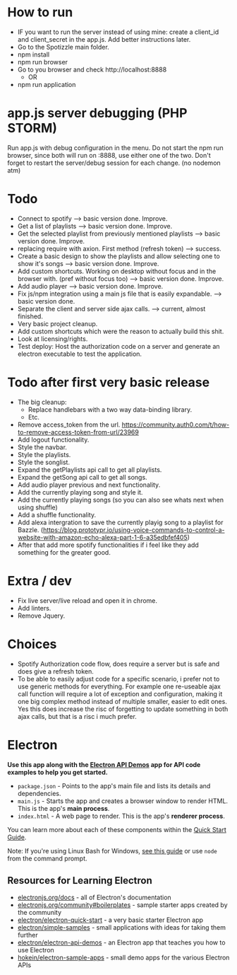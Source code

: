 # How to run
- IF you want to run the server instead of using mine: create a client_id and client_secret in the app.js. Add better instructions later. 
- Go to the Spotizzle main folder.
- npm install
- npm run browser
- Go to you browser and check http://localhost:8888
    - OR
- npm run application

# app.js server debugging (PHP STORM)
Run app.js with debug configuration in the menu.
Do not start the npm run browser, since both will run on :8888, use either one of the two.
Don't forget to restart the server/debug session for each change. (no nodemon atm)

# Todo
- Connect to spotify --> basic version done. Improve.
- Get a list of playlists --> basic version done. Improve.
- Get the selected playlist from previously mentioned playlists --> basic version done. Improve.
- replacing require with axion. First method (refresh token) --> success.
- Create a basic design to show the playlists and allow selecting one to show it's songs --> basic version done. Improve.
- Add custom shortcuts. Working on desktop without focus and in the browser with. (pref without focus too) --> basic version done. Improve.
- Add audio player --> basic version done. Improve.
- Fix js/npm integration using a main js file that is easily expandable. --> basic version done.
- Separate the client and server side ajax calls. --> current, almost finished.
- Very basic project cleanup.
- Add custom shortcuts which were the reason to actually build this shit.
- Look at licensing/rights.
- Test deploy: Host the authorization code on a server and generate an electron executable to test the application.

# Todo after first very basic release
- The big cleanup:
    - Replace handlebars with a two way data-binding library.
    - Etc.
- Remove access_token from the url. https://community.auth0.com/t/how-to-remove-access-token-from-url/23969
- Add logout functionality.
- Style the navbar.
- Style the playlists.
- Style the songlist.
- Expand the getPlaylists api call to get all playlists.
- Expand the getSong api call to get all songs.
- Add audio player previous and next functionality.
- Add the currently playing song and style it.
- Add the currently playing songs (so you can also see whats next when using shuffle)
- Add a shuffle functionality.
- Add alexa intergration to save the currently playig song to a playlist for Bazzle. (https://blog.prototypr.io/using-voice-commands-to-control-a-website-with-amazon-echo-alexa-part-1-6-a35edbfef405)
- After that add more spotify functionalities if i feel like they add something for the greater good.

# Extra / dev
- Fix live server/live reload and open it in chrome.
- Add linters.
- Remove Jquery.

# Choices
- Spotify Authorization code flow, does require a server but is safe and does give a refresh token. 
- To be able to easily adjust code for a specific scenario, i prefer not to use generic methods for everything. For example one re-useable ajax call function will require a lot of exception and configuration, making it one big complex method instead of multiple smaller, easier to edit ones. Yes this does increase the risc of forgetting to update something in both ajax calls, but that is a risc i much prefer.

# Electron
**Use this app along with the [Electron API Demos](https://electronjs.org/#get-started) app for API code examples to help you get started.**

- `package.json` - Points to the app's main file and lists its details and dependencies.
- `main.js` - Starts the app and creates a browser window to render HTML. This is the app's **main process**.
- `index.html` - A web page to render. This is the app's **renderer process**.

You can learn more about each of these components within the [Quick Start Guide](https://electronjs.org/docs/tutorial/quick-start).

Note: If you're using Linux Bash for Windows, [see this guide](https://www.howtogeek.com/261575/how-to-run-graphical-linux-desktop-applications-from-windows-10s-bash-shell/) or use `node` from the command prompt.

## Resources for Learning Electron
- [electronjs.org/docs](https://electronjs.org/docs) - all of Electron's documentation
- [electronjs.org/community#boilerplates](https://electronjs.org/community#boilerplates) - sample starter apps created by the community
- [electron/electron-quick-start](https://github.com/electron/electron-quick-start) - a very basic starter Electron app
- [electron/simple-samples](https://github.com/electron/simple-samples) - small applications with ideas for taking them further
- [electron/electron-api-demos](https://github.com/electron/electron-api-demos) - an Electron app that teaches you how to use Electron
- [hokein/electron-sample-apps](https://github.com/hokein/electron-sample-apps) - small demo apps for the various Electron APIs

